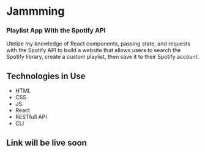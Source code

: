 # Jammming

### Playlist App With the Spotify API

Utelize my knowledge of React components, passing state, and requests with the Spotify API to build a website that allows users to search the Spotify library, create a custom playlist, then save it to their Spotify account.

## Technologies in Use

 - HTML
 - CSS
 - JS
 - React
 - RESTfull API
 - CLI

## Link will be live soon
